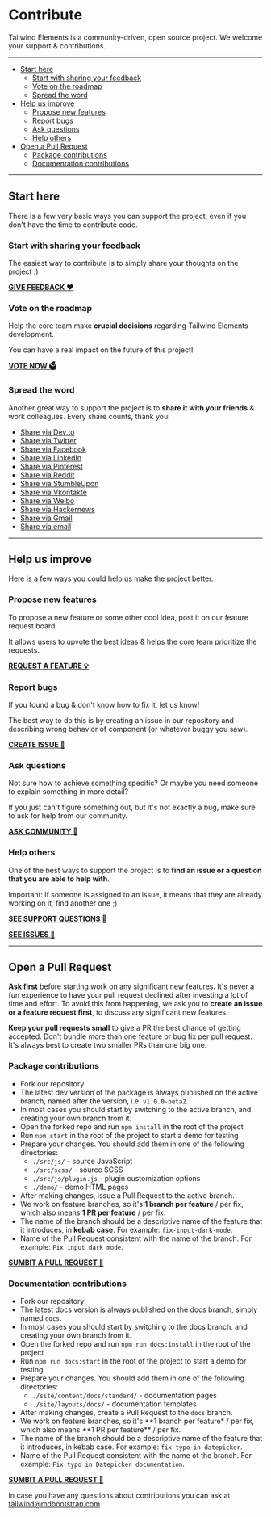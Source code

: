 # Contribute

Tailwind Elements is a community-driven, open source project. We welcome your support & contributions.

---

- [Start here](#start-here)
  - [Start with sharing your feedback](#start-with-sharing-your-feedback)
  - [Vote on the roadmap](#vote-on-the-roadmap)
  - [Spread the word](#spread-the-word)
- [Help us improve](#help-us-improve)
  - [Propose new features](#propose-new-features)
  - [Report bugs](#report-bugs)
  - [Ask questions](#ask-questions)
  - [Help others](#help-others)
- [Open a Pull Request](#open-a-pull-request)
  - [Package contributions](#package-contributions)
  - [Documentation contributions](#documentation-contributions)

---

## Start here

There is a few very basic ways you can support the project, even if you don't have the time to contribute code.

### Start with sharing your feedback

The easiest way to contribute is to simply share your thoughts on the project :)

**[GIVE FEEDBACK ❤️](https://github.com/mdbootstrap/Tailwind-Elements/discussions/categories/kind-words-general-feedback)**

### Vote on the roadmap

Help the core team make **crucial decisions** regarding Tailwind Elements development.

You can have a real impact on the future of this project!

**[VOTE NOW 🗳](https://github.com/mdbootstrap/Tailwind-Elements/discussions/categories/vote-in-polls)**

### Spread the word

Another great way to support the project is to **share it with your friends** & work colleagues. Every share counts, thank you!

- [Share via Dev.to](<https://dev.to/new?prefill=---%0Atitle%3A%20500+%20open-source%20components%20for%20TailwindCSS%20%0Apublished%3A%20true%0Atags%3Atailwindcss%0A---%0A%0A%20%20%20%20%20%20%20%20%20%20%20%20%20%20%20%20[![Tailwind%20components](https://tailwind-elements.com/img/components-big.jpg)](https://tailwind-elements.com/)%20%20%20%20%20%20%20%20\n%20%20%20%20%20%20%20%20%20%20%20%20%20%20%20%20%20%20%20%20%20%20%20%20I%27d%20like%20to%20share%20my%20latest%20discovery%20with%20you.%20\n%20%20%20%20%20%20%20%20[Tailwind%20Elements](https://tailwind-elements.com/)%20is%20currently,%20the%20most%20popular%203rd%20party%20UI%20kit%20for%20TailwindCSS%20with%20over%2010k%20Github%20stars.%20%20%20%20%20%20%20%20[![GitHub%20Repo%20stars](https://img.shields.io/github/stars/mdbootstrap/tailwind-elements?style=social)](https://github.com/mdbootstrap/Tailwind-Elements/)%20%20%20%20%20%20%20%20It%27s%20a%20**huge%20collection%20of%20stunning%20components**%20made%20with%20attention%20to%20the%20smallest%20detail.%20%20%20%20%20%20%20%20%20Forms,%20cards,%20buttons,%20and%20hundreds%20of%20others.%20%20%20%20%20%20%20%20%20All%20components%20have%20**dark%20mode**%20and%20very%20intuitive%20**theming%20options**.%20%20%20%20%20%20%20%20The%20project%20is%20supported%20by%20an%20[engaged%20community%20on%20GitHub](https://github.com/mdbootstrap/Tailwind-Elements/discussions),%20I%20recommend%20you%20check%20it%20out%20and%20join%20one%20of%20the%20many%20discussions.%20%20%20%20%20%20%20%20\n%20%20%20%20%20%20%20%20You%20will%20find%20installation%20instructions%20[here](https://tailwind-elements.com/docs/getting-started/installation),%20and%20you%20can%20track%20the%20progress%20of%20the%20project%20live%20%20%20%20%20%20%20%20%20[here](https://tailwind-elements.com/docs/standard/getting-started/changelog/).%20%20%20%20%20%20%20%20\n%20%20%20%20%20%20%20%20The%20project%20was%20kickstarted%20by%20@MDBootstrap,%20a%20group%20of%20open-source%20developers%20behind%20[MDB%20UI%20Kit](https://github.com/mdbootstrap/mdb-ui-kit)%20-%20a%20high-quality%20UI%20kit%20for%20Bootstrap,%20and%20also%20behind%20[MDB%20GO](https://mdbgo.com/)%20-%20hosting%20and%20deployment%20platform.%20%20%20%20%20%20%20%20\n%20%20%20%20%20%20%20%20I%20highly%20recommend%20you%20to%20check%20it%20out!%20%20%20%20%20%20%20%20\n%20%20%20%20%20%20%20%20%7B%25%20link%20mdbootstrap/tailwind-elements-breakthrough-version-is-here-59hh%20%25%7D%20%20%20%20%20%20%20%20\n>)
- [Share via Twitter](https://twitter.com/intent/tweet?text=500%2B%20open-source%20components%20for%20%23TailwindCSS%20%F0%9F%A4%A9%0Ahttps%3A//tailwind-elements.com/%0A%0ACongrats%20%40MDBootstrap%20%40ascensus_mdb%20%40dawidadach%20for%20this%20awesome%20design%20collection!%0A%0AI%20will%20keep%20using%20it%20in%20my%20projects%20for%20sure!%0A%0A%23uiux%20%23webdevelopment%20%23HTML%20%23CSS%20%23design%20%23Webdesign%20%23programming%20)
- [Share via Facebook](https://www.facebook.com/sharer/sharer.php?u=https%3A//tailwind-elements.com)
- [Share via LinkedIn](http://www.linkedin.com/shareArticle?url=https%3A%2F%2Ftailwind-elements.com%2F&title=500%2B%20open-source%20components%20for%20TailwindCSS)
- [Share via Pinterest](https://www.pinterest.com/pin/create/button?url=https://tailwind-elements.com/&media=https://tailwind-elements.com/img/components-big.jpg&description=TailwindElements)
- [Share via Reddit](https://reddit.com/submit?url=https://tailwind-elements.com/&title=500+%20open-source%20components%20for%20TailwindCSS)
- [Share via StumbleUpon](https://www.stumbleupon.com/submit?url=https://tailwind-elements.com/&title=500+%20open-source%20components%20for%20TailwindCSS)
- [Share via Vkontakte](https://vk.com/share.php?url=https://tailwind-elements.com/)
- [Share via Weibo](https://service.weibo.com/share/share.php?url=https://tailwind-elements.com/&title=500+%20open-source%20components%20for%20TailwindCSS)
- [Share via Hackernews](https://news.ycombinator.com/submitlink?u=https://tailwind-elements.com/&t=500+%20open-source%20components%20for%20TailwindCSS)
- [Share via Gmail](https://mail.google.com/mail/?view=cm&to=%7Bemail_address%7D&su=Check%20out%20this%20project&body=Hello,%0AI%27m%20reaching%20out%20to%20recommend%20my%20latest%20discovery.%0A%0AIt%27s%20over%20500+%20open-source%20components%20for%20TailwindCSS%20with%20excellent%20support%20and%20an%20awesome%20community:%0Ahttps://tailwind-elements.com/%0A%0AI%20hope%20you%20will%20find%20it%20useful.%0ABest%20regards,&bcc=%7Bemail_address%7D&cc=%7Bemail_address%7D)
- [Share via email](mailto:?subject=Check%20out%20this%20project&body=Hello%2C%0AI'm%20reaching%20out%20to%20recommend%20my%20latest%20discovery.%0A%0AIt's%20over%20500%20%20open-source%20components%20for%20Tailwind%20CSS%20with%20excellent%20support%20and%20an%20awesome%20community%3A%0Ahttps%3A%2F%2Ftailwind-elements.com%2F%0A%0AI%20hope%20you%20will%20find%20it%20useful.%0ABest%20regards%2C)

---

## Help us improve

Here is a few ways you could help us make the project better.

### Propose new features

To propose a new feature or some other cool idea, post it on our feature request board.

It allows users to upvote the best ideas & helps the core team prioritize the requests.

**[REQUEST A FEATURE 💡](https://github.com/mdbootstrap/Tailwind-Elements/discussions/categories/share-ideas-request-features)**

### Report bugs

If you found a bug & don't know how to fix it, let us know!

The best way to do this is by creating an issue in our repository and describing wrong behavior of component (or whatever buggy you saw).

**[CREATE ISSUE 🐛](https://github.com/mdbootstrap/Tailwind-Elements/issues)**

### Ask questions

Not sure how to achieve something specific? Or maybe you need someone to explain something in more detail?

If you just can't figure something out, but it's not exactly a bug, make sure to ask for help from our community.

**[ASK COMMUNITY 🙋](https://github.com/mdbootstrap/Tailwind-Elements/discussions/categories/support-from-community)**

### Help others

One of the best ways to support the project is to **find an issue or a question that you are able to help with**.

Important: if someone is assigned to an issue, it means that they are already working on it, find another one ;)

**[SEE SUPPORT QUESTIONS 🙋](https://github.com/mdbootstrap/Tailwind-Elements/discussions/categories/support-from-community)**

**[SEE ISSUES 🐛](https://github.com/mdbootstrap/Tailwind-Elements/issues)**

---

## Open a Pull Request

**Ask first** before starting work on any significant new features. It's never a fun experience to have your pull request declined after investing a lot of time and effort. To avoid this from happening, we ask you to **create an issue or a feature request first**, to discuss any significant new features.

**Keep your pull requests small** to give a PR the best chance of getting accepted. Don't bundle more than one feature or bug fix per pull request. It's always best to create two smaller PRs than one big one.

### Package contributions

- Fork our repository
- The latest dev version of the package is always published on the active branch, named after the version, i.e. `v1.0.0-beta2`.
- In most cases you should start by switching to the active branch, and creating your own branch from it.
- Open the forked repo and run `npm install` in the root of the project
- Run `npm start` in the root of the project to start a demo for testing
- Prepare your changes. You should add them in one of the following directories:
  - `./src/js/` - source JavaScript
  - `./src/scss/` - source SCSS
  - `./src/js/plugin.js` - plugin customization options
  - `./demo/` - demo HTML pages
- After making changes, issue a Pull Request to the active branch.
- We work on feature branches, so it's **1 branch per feature** / per fix, which also means **1 PR per feature** / per fix.
- The name of the branch should be a descriptive name of the feature that it introduces, in **kebab case**. For example: `fix-input-dark-mode`.
- Name of the Pull Request consistent with the name of the branch. For example: `Fix input dark mode`.

**[SUMBIT A PULL REQUEST 💪](https://github.com/mdbootstrap/Tailwind-Elements/pulls)**

### Documentation contributions

- Fork our repository
- The latest docs version is always published on the docs branch, simply named `docs`.
- In most cases you should start by switching to the docs branch, and creating your own branch from it.
- Open the forked repo and run `npm run docs:install` in the root of the project
- Run `npm run docs:start` in the root of the project to start a demo for testing
- Prepare your changes. You should add them in one of the following directories:
  - `./site/content/docs/standard/` - documentation pages
  - `./site/layouts/docs/` - documentation templates
- After making changes, create a Pull Request to the `docs` branch.
- We work on feature branches, so it's **1 branch per feature\* / per fix, which also means **1 PR per feature\*\* / per fix.
- The name of the branch should be a descriptive name of the feature that it introduces, in kebab case. For example: `fix-typo-in-datepicker`.
- Name of the Pull Request consistent with the name of the branch. For example: `Fix typo in Datepicker documentation`.

**[SUMBIT A PULL REQUEST 💪](https://github.com/mdbootstrap/Tailwind-Elements/pulls)**

In case you have any questions about contributions you can ask at tailwind@mdbootstrap.com
